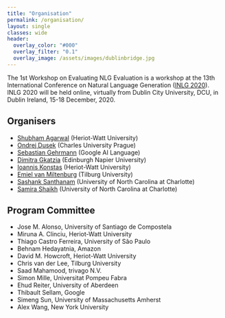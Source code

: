 ```yaml
---
title: "Organisation"
permalink: /organisation/
layout: single
classes: wide
header:
  overlay_color: "#000"
  overlay_filter: "0.1"
  overlay_image: /assets/images/dublinbridge.jpg
---
```


The 1st Workshop on Evaluating NLG Evaluation is a workshop at the 13th International Conference on Natural Language Generation ([INLG 2020](https://www.inlg2020.org/)). INLG 2020 will be held online, virtually from Dublin City University, DCU, in Dublin Ireland, 15-18 December, 2020. 


## Organisers

* [Shubham Agarwal](https://shubhamagarwal92.github.io/) (Heriot-Watt University)
* [Ondrej Dusek](https://tuetschek.github.io/) (Charles University Prague)
* [Sebastian Gehrmann](https://sebastiangehrmann.com/) (Google AI Language)
* [Dimitra Gkatzia](https://dimitragkatzia.wordpress.com/) (Edinburgh Napier University)
* [Ioannis Konstas](http://www.ikonstas.net/) (Heriot-Watt University)
* [Emiel van Miltenburg](https://emielvanmiltenburg.nl/) (Tilburg University)
* [Sashank Santhanam](https://sashank06.github.io) (University of North Carolina at Charlotte)
* [Samira Shaikh](https://webpages.uncc.edu/sshaikh2/) (University of North Carolina at Charlotte)


## Program Committee

* Jose M. Alonso, University of Santiago de Compostela
* Miruna A. Clinciu, Heriot-Watt University
* Thiago Castro Ferreira, University of São Paulo
* Behnam Hedayatnia, Amazon
* David M. Howcroft, Heriot-Watt University
* Chris van der Lee, Tilburg University
* Saad Mahamood, trivago N.V.
* Simon Mille, Universitat Pompeu Fabra
* Ehud Reiter, University of Aberdeen
* Thibault Sellam, Google
* Simeng Sun, University of Massachusetts Amherst
* Alex Wang, New York University
